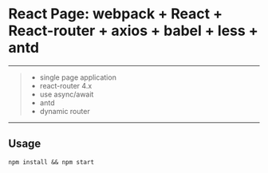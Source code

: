 # React Page: webpack + React + React-router + axios + babel + less + antd

------

> * single page application
> * react-router 4.x
> * use async/await 
> * antd
> * dynamic router

------

## Usage
`
npm install && npm start
`





